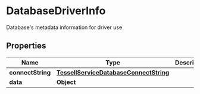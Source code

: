 

# DatabaseDriverInfo

Database's metadata information for driver use

## Properties

Name | Type | Description | Notes
------------ | ------------- | ------------- | -------------
**connectString** | [**TessellServiceDatabaseConnectString**](TessellServiceDatabaseConnectString.md) |  |  [optional]
**data** | **Object** |  |  [optional]



